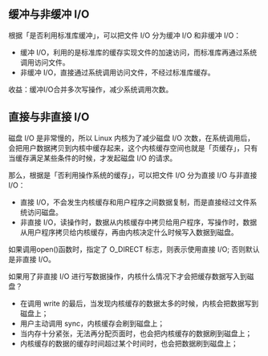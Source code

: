 ## 缓冲与非缓冲 I/O
根据「是否利用标准库缓冲」，可以把文件 I/O 分为缓冲 I/O 和非缓冲 I/O： 
- 缓冲 I/O，利用的是标准库的缓存实现文件的加速访问，而标准库再通过系统调用访问文件。 
- 非缓冲 I/O，直接通过系统调用访问文件，不经过标准库缓存。

收益：缓冲I/O合并多次写操作，减少系统调用次数。

## 直接与非直接 I/O
磁盘 I/O 是非常慢的，所以 Linux 内核为了减少磁盘 I/O 次数，在系统调用后，会把用户数据拷贝到内核中缓存起来，这个内核缓存空间也就是「页缓存」，只有当缓存满足某些条件的时候，才发起磁盘 I/O 的请求。

那么，根据是「否利用操作系统的缓存」，可以把文件 I/O 分为直接 I/O 与非直接 I/O：
- 直接 I/O，不会发生内核缓存和用户程序之间数据复制，而是直接经过文件系统访问磁盘。
- 非直接 I/O，读操作时，数据从内核缓存中拷贝给用户程序，写操作时，数据从用户程序拷贝给内核缓存，再由内核决定什么时候写入数据到磁盘。

如果调用open()函数时，指定了 O_DIRECT 标志，则表示使用直接 I/O; 否则默认是非直接 I/O。

如果用了非直接 I/O 进行写数据操作，内核什么情况下才会把缓存数据写入到磁盘？
- 在调用 write 的最后，当发现内核缓存的数据太多的时候，内核会把数据写到磁盘上； 
- 用户主动调用 sync，内核缓存会刷到磁盘上； 
- 当内存十分紧张，无法再分配页面时，也会把内核缓存的数据刷到磁盘上； 
- 内核缓存的数据的缓存时间超过某个时间时，也会把数据刷到磁盘上；
